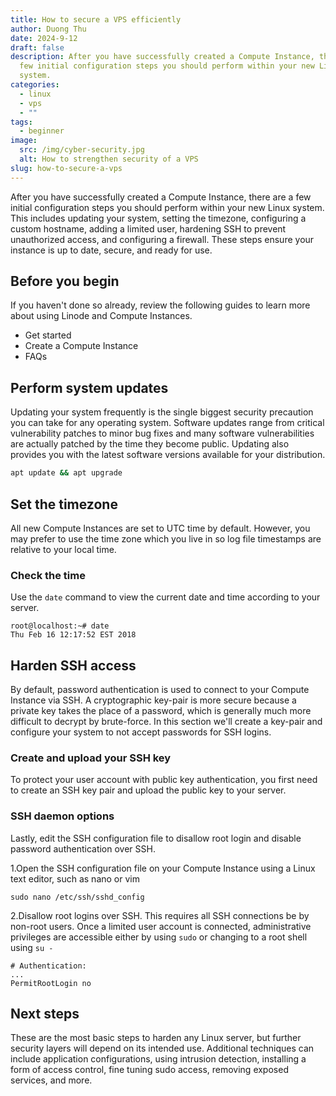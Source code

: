 ```yaml
---
title: How to secure a VPS efficiently
author: Duong Thu
date: 2024-9-12
draft: false
description: After you have successfully created a Compute Instance, there are a
  few initial configuration steps you should perform within your new Linux
  system.
categories:
  - linux
  - vps
  - ""
tags:
  - beginner
image:
  src: /img/cyber-security.jpg
  alt: How to strengthen security of a VPS
slug: how-to-secure-a-vps
---
```


After you have successfully created a Compute Instance, there are a few initial configuration steps you should perform within your new Linux system. This includes updating your system, setting the timezone, configuring a custom hostname, adding a limited user, hardening SSH to prevent unauthorized access, and configuring a firewall. These steps ensure your instance is up to date, secure, and ready for use.

## Before you begin

If you haven't done so already, review the following guides to learn more about using Linode and Compute Instances.

- Get started
- Create a Compute Instance
- FAQs

## Perform system updates

Updating your system frequently is the single biggest security precaution you can take for any operating system. Software updates range from critical vulnerability patches to minor bug fixes and many software vulnerabilities are actually patched by the time they become public. Updating also provides you with the latest software versions available for your distribution.

```bash
apt update && apt upgrade
```

## Set the timezone

All new Compute Instances are set to UTC time by default. However, you may prefer to use the time zone which you live in so log file timestamps are relative to your local time.

### Check the time

Use the `date` command to view the current date and time according to your server.

```text
root@localhost:~# date
Thu Feb 16 12:17:52 EST 2018
```

## Harden SSH access

By default, password authentication is used to connect to your Compute Instance via SSH. A cryptographic key-pair is more secure because a private key takes the place of a password, which is generally much more difficult to decrypt by brute-force. In this section we'll create a key-pair and configure your system to not accept passwords for SSH logins.

### Create and upload your SSH key

To protect your user account with public key authentication, you first need to create an SSH key pair and upload the public key to your server.

### SSH daemon options

Lastly, edit the SSH configuration file to disallow root login and disable password authentication over SSH.

1.Open the SSH configuration file on your Compute Instance using a Linux text editor, such as nano or vim

```text
sudo nano /etc/ssh/sshd_config
```

2.Disallow root logins over SSH. This requires all SSH connections be by non-root users. Once a limited user account is connected, administrative privileges are accessible either by using `sudo` or changing to a root shell using `su -`

```text
# Authentication:
...
PermitRootLogin no
```

## Next steps

These are the most basic steps to harden any Linux server, but further security layers will depend on its intended use. Additional techniques can include application configurations, using intrusion detection, installing a form of access control, fine tuning sudo access, removing exposed services, and more.
